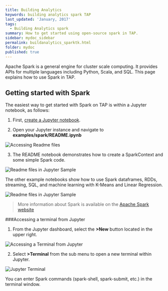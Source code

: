 ```yaml
---
title: Building Analytics
keywords: building analytics spark TAP
last_updated: 'January, 2017'
tags:
  - Building Analytics spark
summary: How to get started using open-source spark in TAP. 
sidebar: mydoc_sidebar
permalink: buildanalytics_sparktk.html
folder: mydoc
published: true
---
```


Apache Spark is a general engine for cluster scale computing. It provides APIs for multiple languages including Python, Scala, and SQL. This page explains how to use Spark in TAP.

## Getting started with Spark

The easiest way to get started with Spark on TAP is within a Jupyter notebook, as follows:

1. First, [create a Jupyter notebook](link).

2. Open your Jupyter instance and navigate to **examples/spark/README.ipynb**

![Accessing Readme files](/images/Building_Analytics_SparkScreen1.png)

3. The README notebook demonstrates how to create a SparkContext and some simple Spark code.

![Readme files in Jupyter Sample](/images/Building_Analytics_SparkScreen2.png)

The other example notebooks show how to use Spark dataframes, RDDs, streaming, SQL, and machine learning with K-Means and Linear Regression.

![Readme files in Jupyter Sample](/images/Building_Analytics_Spark_Screen_3_New1.png)

>More information about Spark is available on the [Apache Spark website](http://spark.apache.org/)

###Accessing a terminal from Jupyter
1. From the Jupyter dashboard, select the **>New** button located in the upper right.

![Accessing a Terminal from Jupyter](/images/Building_Analytics_SparkScreen4.jpg) 

2. Select **>Terminal** from the sub menu to open a new terminal within Jupyter. 

![Jupyter Terminal](/images/Building_Analytics_SparkScreen5.jpg) 

You can enter Spark commands (spark-shell, spark-submit, etc.) in the terminal window.
